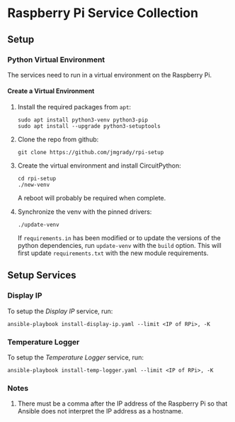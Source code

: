# Raspberry Pi Service Collection

## Setup

### Python Virtual Environment

The services need to run in a virtual environment on the Raspberry Pi.

#### Create a Virtual Environment

1. Install the required packages from `apt`:

   ```console
   sudo apt install python3-venv python3-pip
   sudo apt install --upgrade python3-setuptools
   ```

2. Clone the repo from github:

   ```console
   git clone https://github.com/jmgrady/rpi-setup
   ```

3. Create the virtual environment and install CircuitPython:

   ```console
   cd rpi-setup
   ./new-venv
   ```

   A reboot will probably be required when complete.

4. Synchronize the venv with the pinned drivers:

   ```console
   ./update-venv
   ```

   If `requirements.in` has been modified or to update the versions of the python dependencies, run `update-venv` with the `build` option. This will
   first update `requirements.txt` with the new module requirements.

## Setup Services

### Display IP

To setup the _Display IP_ service, run:

```console
ansible-playbook install-display-ip.yaml --limit <IP of RPi>, -K
```

### Temperature Logger

To setup the _Temperature Logger_ service, run:

```console
ansible-playbook install-temp-logger.yaml --limit <IP of RPi>, -K
```

### Notes

1. There must be a comma after the IP address of the Raspberry Pi so that Ansible does not interpret the IP address as a hostname.
